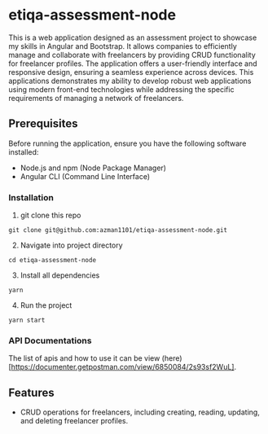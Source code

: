 # etiqa-assessment-node

This is a web application designed as an assessment project to showcase my skills in Angular and Bootstrap. It allows companies to efficiently manage and collaborate with freelancers by providing CRUD functionality for freelancer profiles. The application offers a user-friendly interface and responsive design, ensuring a seamless experience across devices. This applications demonstrates my ability to develop robust web applications using modern front-end technologies while addressing the specific requirements of managing a network of freelancers.

## Prerequisites

Before running the application, ensure you have the following software installed:

- Node.js and npm (Node Package Manager)
- Angular CLI (Command Line Interface)

### Installation

1. git clone this repo
```shell
git clone git@github.com:azman1101/etiqa-assessment-node.git
```

2. Navigate into project directory
```shell
cd etiqa-assessment-node
```

3. Install all dependencies
```shell
yarn
```

4. Run the project
```shell
yarn start
```

### API Documentations

The list of apis and how to use it can be view (here)[https://documenter.getpostman.com/view/6850084/2s93sf2WuL].

## Features

- CRUD operations for freelancers, including creating, reading, updating, and deleting freelancer profiles.
